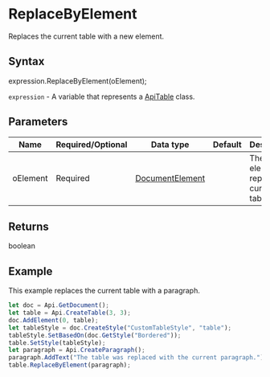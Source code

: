 # ReplaceByElement

Replaces the current table with a new element.

## Syntax

expression.ReplaceByElement(oElement);

`expression` - A variable that represents a [ApiTable](../ApiTable.md) class.

## Parameters

| **Name** | **Required/Optional** | **Data type** | **Default** | **Description** |
| ------------- | ------------- | ------------- | ------------- | ------------- |
| oElement | Required | [DocumentElement](../../Enumeration/DocumentElement.md) |  | The element to replace the current table with. |

## Returns

boolean

## Example

This example replaces the current table with a paragraph.

```javascript
let doc = Api.GetDocument();
let table = Api.CreateTable(3, 3);
doc.AddElement(0, table);
let tableStyle = doc.CreateStyle("CustomTableStyle", "table");
tableStyle.SetBasedOn(doc.GetStyle("Bordered"));
table.SetStyle(tableStyle);
let paragraph = Api.CreateParagraph();
paragraph.AddText("The table was replaced with the current paragraph.");
table.ReplaceByElement(paragraph);
```
